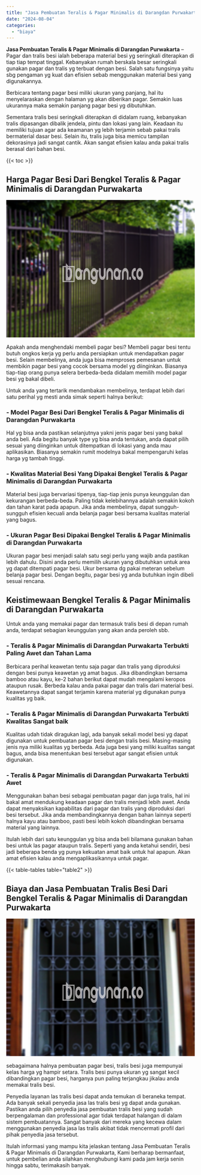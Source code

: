 ```yaml
---
title: "Jasa Pembuatan Teralis & Pagar Minimalis di Darangdan Purwakarta"
date: "2024-08-04"
categories: 
  - "biaya"
---
```


**Jasa Pembuatan Teralis & Pagar Minimalis di Darangdan Purwakarta** – Pagar dan tralis besi ialah beberapa material besi yg seringkali diterapkan di tiap tiap tempat tinggal. Kebanyakan rumah berskala besar seringkali gunakan pagar dan tralis yg terbuat dengan besi. Salah satu fungsinya yaitu sbg pengaman yg kuat dan efisien sebab menggunakan material besi yang digunakannya.

Berbicara tentang pagar besi miliki ukuran yang panjang, hal itu menyelaraskan dengan halaman yg akan diberikan pagar. Semakin luas ukurannya maka semakin panjang pagar besi yg dibutuhkan.

Sementara tralis besi seringkali diterapkan di didalam ruang, kebanyakan tralis dipasangan dibalik jendela, pintu dan lokasi yang lain. Keadaan itu memiliki tujuan agar ada keamanan yg lebih terjamin sebab pakai tralis bermaterial dasar besi. Selain itu, tralis juga bisa memicu tampilan dekorasinya jadi sangat cantik. Akan sangat efisien kalau anda pakai tralis berasal dari bahan besi.

{{< toc >}}

## Harga Pagar Besi Dari Bengkel Teralis & Pagar Minimalis di Darangdan Purwakarta

![Jasa Pembuatan Teralis & Pagar Minimalis di Darangdan Purwakarta](/images/pagar-minimalis-murah-45.png)

Apakah anda menghendaki membeli pagar besi? Membeli pagar besi tentu butuh ongkos kerja yg perlu anda persiapkan untuk mendapatkan pagar besi. Selain membelinya, anda juga bisa memproses pemesanan untuk membikin pagar besi yang cocok bersama model yg diinginkan. Biasanya tiap-tiap orang punya selera berbeda-beda didalam memilih model pagar besi yg bakal dibeli.

Untuk anda yang tertarik mendambakan membelinya, terdapat lebih dari satu perihal yg mesti anda simak seperti halnya berikut:
### \- Model Pagar Besi Dari Bengkel Teralis & Pagar Minimalis di Darangdan Purwakarta

Hal yg bisa anda pastikan selanjutnya yakni jenis pagar besi yang bakal anda beli. Ada begitu banyak type yg bisa anda tentukan, anda dapat pilih sesuai yang diinginkan untuk ditempatkan di lokasi yang anda mau aplikasikan. Biasanya semakin rumit modelnya bakal mempengaruhi kelas harga yg tambah tinggi.

### \- Kwalitas Material Besi Yang Dipakai Bengkel Teralis & Pagar Minimalis di Darangdan Purwakarta

Material besi juga bervariasi tipenya, tiap-tiap jenis punya keunggulan dan kekurangan berbeda-beda. Paling tidak kelebihannya adalah semakin kokoh dan tahan karat pada apapun. Jika anda membelinya, dapat sungguh-sungguh efisien kecuali anda belanja pagar besi bersama kualitas material yang bagus.

### \- Ukuran Pagar Besi Dipakai Bengkel Teralis & Pagar Minimalis di Darangdan Purwakarta

Ukuran pagar besi menjadi salah satu segi perlu yang wajib anda pastikan lebih dahulu. Disini anda perlu memilih ukuran yang dibutuhkan untuk area yg dapat ditempati pagar besi. Ukur bersama dg pakai meteran sebelum belanja pagar besi. Dengan begitu, pagar besi yg anda butuhkan ingin dibeli sesuai rencana.

## Keistimewaan Bengkel Teralis & Pagar Minimalis di Darangdan Purwakarta

Untuk anda yang memakai pagar dan termasuk tralis besi di depan rumah anda, terdapat sebagian keunggulan yang akan anda peroleh sbb.

### \- Teralis & Pagar Minimalis di Darangdan Purwakarta Terbukti Paling Awet dan Tahan Lama

Berbicara perihal keawetan tentu saja pagar dan tralis yang diproduksi dengan besi punya keawetan yg amat bagus. Jika dibandingkan bersama bamboo atau kayu, ke-2 bahan berikut dapat mudah mengalami keropos ataupun rusak. Berbeda kalau anda pakai pagar dan tralis dari material besi. Keawetannya dapat sangat terjamin karena material yg digunakan punya kualitas yg baik.

### \- Teralis & Pagar Minimalis di Darangdan Purwakarta Terbukti Kwalitas Sangat baik

Kualitas udah tidak diragukan lagi, ada banyak sekali model besi yg dapat digunakan untuk pembuatan pagar besi dengan tralis besi. Masing-masing jenis nya miliki kualitas yg berbeda. Ada juga besi yang miliki kualitas sangat bagus, anda bisa menentukan besi tersebut agar sangat efisien untuk digunakan.

### \- Teralis & Pagar Minimalis di Darangdan Purwakarta Terbukti Awet

Menggunakan bahan besi sebagai pembuatan pagar dan juga tralis, hal ini bakal amat mendukung keadaan pagar dan tralis menjadi lebih awet. Anda dapat menyaksikan kapabilitas dari pagar dan tralis yang diproduksi dari besi tersebut. Jika anda membandingkannya dengan bahan lainnya seperti halnya kayu atau bamboo, pasti besi lebih kokoh dibandingkan bersama material yang lainnya.

Itulah lebih dari satu keunggulan yg bisa anda beli bilamana gunakan bahan besi untuk las pagar ataupun tralis. Seperti yang anda ketahui sendiri, besi jadi beberapa benda yg punya kekuatan amat baik untuk hal apapun. Akan amat efisien kalau anda mengaplikasikannya untuk pagar.

{{< table-tables table="table2" >}}

## Biaya dan Jasa Pembuatan Tralis Besi Dari Bengkel Teralis & Pagar Minimalis di Darangdan Purwakarta

![Jasa Pembuatan Teralis & Pagar Minimalis di Darangdan Purwakarta](/images/teralis-minimalis-murah-29.png)

sebagaimana halnya pembuatan pagar besi, tralis besi juga mempunyai kelas harga yg hampir setara. Tralis besi punya ukuran yg sangat kecil dibandingkan pagar besi, harganya pun paling terjangkau jikalau anda memakai tralis besi.

Penyedia layanan las tralis besi dapat anda temukan di beraneka tempat. Ada banyak sekali penyedia jasa las tralis besi yg dapat anda gunakan. Pastikan anda pilih penyedia jasa pembuatan tralis besi yang sudah berpengalaman dan professional agar tidak terdapat halangan di dalam sistem pembuatannya. Sangat banyak dari mereka yang kecewa dalam menggunakan penyedia jasa las tralis akibat tidak mencermati profil dari pihak penyedia jasa tersebut.

Itulah informasi yang mampu kita jelaskan tentang Jasa Pembuatan Teralis & Pagar Minimalis di Darangdan Purwakarta, Kami berharap bermanfaat, untuk pembelian anda silahkan menghubungi kami pada jam kerja senin hingga sabtu, terimakasih banyak.
